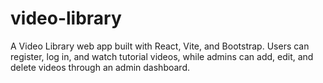 # video-library
A Video Library web app built with React, Vite, and Bootstrap. Users can register, log in, and watch tutorial videos, while admins can add, edit, and delete videos through an admin dashboard.
